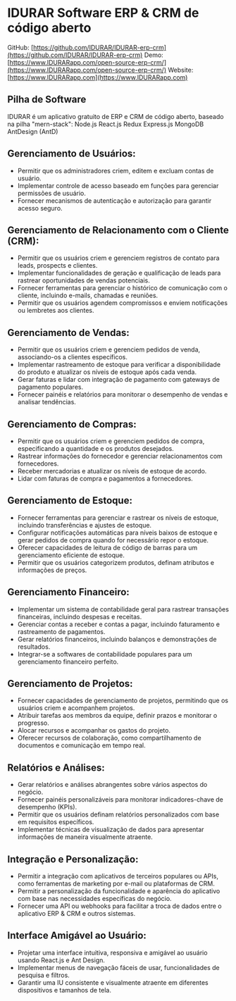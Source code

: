 # IDURAR Software ERP & CRM de código aberto

GitHub: [https://github.com/IDURAR/IDURAR-erp-crm](https://github.com/IDURAR/IDURAR-erp-crm)
Demo: [https://www.IDURARapp.com/open-source-erp-crm/](https://www.IDURARapp.com/open-source-erp-crm/)
Website: [https://www.IDURARapp.com](https://www.IDURARapp.com)

## Pilha de Software

IDURAR é um aplicativo gratuito de ERP e CRM de código aberto, baseado na pilha "mern-stack": Node.js React.js Redux Express.js MongoDB AntDesign (AntD)

## Gerenciamento de Usuários:

- Permitir que os administradores criem, editem e excluam contas de usuário.
- Implementar controle de acesso baseado em funções para gerenciar permissões de usuário.
- Fornecer mecanismos de autenticação e autorização para garantir acesso seguro.

## Gerenciamento de Relacionamento com o Cliente (CRM):

- Permitir que os usuários criem e gerenciem registros de contato para leads, prospects e clientes.
- Implementar funcionalidades de geração e qualificação de leads para rastrear oportunidades de vendas potenciais.
- Fornecer ferramentas para gerenciar o histórico de comunicação com o cliente, incluindo e-mails, chamadas e reuniões.
- Permitir que os usuários agendem compromissos e enviem notificações ou lembretes aos clientes.

## Gerenciamento de Vendas:

- Permitir que os usuários criem e gerenciem pedidos de venda, associando-os a clientes específicos.
- Implementar rastreamento de estoque para verificar a disponibilidade do produto e atualizar os níveis de estoque após cada venda.
- Gerar faturas e lidar com integração de pagamento com gateways de pagamento populares.
- Fornecer painéis e relatórios para monitorar o desempenho de vendas e analisar tendências.

## Gerenciamento de Compras:

- Permitir que os usuários criem e gerenciem pedidos de compra, especificando a quantidade e os produtos desejados.
- Rastrear informações do fornecedor e gerenciar relacionamentos com fornecedores.
- Receber mercadorias e atualizar os níveis de estoque de acordo.
- Lidar com faturas de compra e pagamentos a fornecedores.

## Gerenciamento de Estoque:

- Fornecer ferramentas para gerenciar e rastrear os níveis de estoque, incluindo transferências e ajustes de estoque.
- Configurar notificações automáticas para níveis baixos de estoque e gerar pedidos de compra quando for necessário repor o estoque.
- Oferecer capacidades de leitura de código de barras para um gerenciamento eficiente de estoque.
- Permitir que os usuários categorizem produtos, definam atributos e informações de preços.

## Gerenciamento Financeiro:

- Implementar um sistema de contabilidade geral para rastrear transações financeiras, incluindo despesas e receitas.
- Gerenciar contas a receber e contas a pagar, incluindo faturamento e rastreamento de pagamentos.
- Gerar relatórios financeiros, incluindo balanços e demonstrações de resultados.
- Integrar-se a softwares de contabilidade populares para um gerenciamento financeiro perfeito.

## Gerenciamento de Projetos:

- Fornecer capacidades de gerenciamento de projetos, permitindo que os usuários criem e acompanhem projetos.
- Atribuir tarefas aos membros da equipe, definir prazos e monitorar o progresso.
- Alocar recursos e acompanhar os gastos do projeto.
- Oferecer recursos de colaboração, como compartilhamento de documentos e comunicação em tempo real.

## Relatórios e Análises:

- Gerar relatórios e análises abrangentes sobre vários aspectos do negócio.
- Fornecer painéis personalizáveis para monitorar indicadores-chave de desempenho (KPIs).
- Permitir que os usuários definam relatórios personalizados com base em requisitos específicos.
- Implementar técnicas de visualização de dados para apresentar informações de maneira visualmente atraente.

## Integração e Personalização:

- Permitir a integração com aplicativos de terceiros populares ou APIs, como ferramentas de marketing por e-mail ou plataformas de CRM.
- Permitir a personalização da funcionalidade e aparência do aplicativo com base nas necessidades específicas do negócio.
- Fornecer uma API ou webhooks para facilitar a troca de dados entre o aplicativo ERP & CRM e outros sistemas.

## Interface Amigável ao Usuário:

- Projetar uma interface intuitiva, responsiva e amigável ao usuário usando React.js e Ant Design.
- Implementar menus de navegação fáceis de usar, funcionalidades de pesquisa e filtros.
- Garantir uma IU consistente e visualmente atraente em diferentes dispositivos e tamanhos de tela.